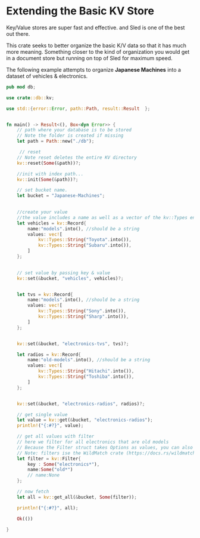 <!--
 Copyright 2021 Anthony Mugendi
 
 Licensed under the Apache License, Version 2.0 (the "License");
 you may not use this file except in compliance with the License.
 You may obtain a copy of the License at
 
     http://www.apache.org/licenses/LICENSE-2.0
 
 Unless required by applicable law or agreed to in writing, software
 distributed under the License is distributed on an "AS IS" BASIS,
 WITHOUT WARRANTIES OR CONDITIONS OF ANY KIND, either express or implied.
 See the License for the specific language governing permissions and
 limitations under the License.
-->

# Extending the Basic KV Store
Key/Value stores are super fast and effective. and Sled is one of the best out there.

This crate seeks to better organize the basic K/V data so that it has much more meaning. Something closer to the kind of organization you would get in a document store but running on top of Sled for maximum speed.

The following example attempts to organize **Japanese Machines** into a dataset of vehicles & electronics.


```rust
pub mod db;

use crate::db::kv;

use std::{error::Error, path::Path, result::Result  };


fn main() -> Result<(), Box<dyn Error>> {
    // path where your database is to be stored
    // Note the folder is created if missing
    let path = Path::new("./db");

     // reset
    // Note reset deletes the entire KV directory
    kv::reset(Some(&path))?;

    //init with index path...
    kv::init(Some(&path))?;

    // set bucket name. 
    let bucket = "Japanese-Machines";

    
    //create your value
    //the value includes a name as well as a vector of the kv::Types enum values
    let vehicles = kv::Record{
        name:"models".into(), //should be a string
        values: vec![
            kv::Types::String("Toyota".into()), 
            kv::Types::String("Subaru".into()), 
        ]
    };

    
    // set value by passing key & value
    kv::set(&bucket, "vehicles", vehicles)?;


    let tvs = kv::Record{
        name:"models".into(), //should be a string
        values: vec![
            kv::Types::String("Sony".into()), 
            kv::Types::String("Sharp".into()), 
        ]
    };


    kv::set(&bucket, "electronics-tvs", tvs)?;

    let radios = kv::Record{
        name:"old-models".into(), //should be a string
        values: vec![
            kv::Types::String("Hitachi".into()), 
            kv::Types::String("Toshiba".into()), 
        ]
    };


    kv::set(&bucket, "electronics-radios", radios)?;

    // get single value
    let value = kv::get(&bucket, "electronics-radios");
    println!("{:#?}", value);

    // get all values with filter
    // here we filter for all electronics that are old models
    // Because the Filter struct takes Options as values, you can also enter None
    // Note: filters ise the WildMatch crate (https://docs.rs/wildmatch/2.1.0/wildmatch/) so all patterns supported by WildMatch will work fine. 
    let filter = kv::Filter{
        key : Some("electronics*"),
        name:Some("old*")
        // name:None
    };

    // now fetch
    let all = kv::get_all(&bucket, Some(filter));

    println!("{:#?}", all);

    Ok(())

}

```